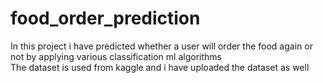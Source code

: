 # food_order_prediction
In this project i have predicted whether a user will order the food again or not by applying various  classification ml algorithms  
The dataset is used from kaggle and i have uploaded the dataset as well

